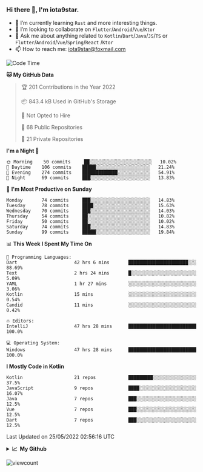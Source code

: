 ### Hi there 👋, I'm iota9star.

- 🌱 I’m currently learning `Rust` and more interesting things.
- 👯 I’m looking to collaborate on `Flutter`/`Android`/`Vue`/`Ktor`
- 💬 Ask me about anything related to `Kotlin`/`Dart`/`Java`/`JS`/`TS` or `Flutter`/`Android`/`Vue`/`Spring`/`React`
  /`Ktor`
- 📫 How to reach me: [iota9star@foxmail.com](iota9star@foxmail.com)



<!--START_SECTION:waka-->
![Code Time](http://img.shields.io/badge/Code%20Time-3%2C018%20hrs%2052%20mins-blue)

**🐱 My GitHub Data** 

> 🏆 201 Contributions in the Year 2022
 > 
> 📦 843.4 kB Used in GitHub's Storage 
 > 
> 🚫 Not Opted to Hire
 > 
> 📜 68 Public Repositories 
 > 
> 🔑 21 Private Repositories  
 > 
**I'm a Night 🦉** 

```text
🌞 Morning    50 commits     ██░░░░░░░░░░░░░░░░░░░░░░░   10.02% 
🌆 Daytime    106 commits    █████░░░░░░░░░░░░░░░░░░░░   21.24% 
🌃 Evening    274 commits    █████████████░░░░░░░░░░░░   54.91% 
🌙 Night      69 commits     ███░░░░░░░░░░░░░░░░░░░░░░   13.83%

```
📅 **I'm Most Productive on Sunday** 

```text
Monday       74 commits     ███░░░░░░░░░░░░░░░░░░░░░░   14.83% 
Tuesday      78 commits     ████░░░░░░░░░░░░░░░░░░░░░   15.63% 
Wednesday    70 commits     ███░░░░░░░░░░░░░░░░░░░░░░   14.03% 
Thursday     54 commits     ██░░░░░░░░░░░░░░░░░░░░░░░   10.82% 
Friday       50 commits     ██░░░░░░░░░░░░░░░░░░░░░░░   10.02% 
Saturday     74 commits     ███░░░░░░░░░░░░░░░░░░░░░░   14.83% 
Sunday       99 commits     █████░░░░░░░░░░░░░░░░░░░░   19.84%

```


📊 **This Week I Spent My Time On** 

```text
💬 Programming Languages: 
Dart                     42 hrs 6 mins       ██████████████████████░░░   88.69% 
Text                     2 hrs 24 mins       █░░░░░░░░░░░░░░░░░░░░░░░░   5.09% 
YAML                     1 hr 27 mins        ░░░░░░░░░░░░░░░░░░░░░░░░░   3.06% 
Kotlin                   15 mins             ░░░░░░░░░░░░░░░░░░░░░░░░░   0.54% 
Candid                   11 mins             ░░░░░░░░░░░░░░░░░░░░░░░░░   0.42%

🔥 Editors: 
IntelliJ                 47 hrs 28 mins      █████████████████████████   100.0%

💻 Operating System: 
Windows                  47 hrs 28 mins      █████████████████████████   100.0%

```

**I Mostly Code in Kotlin** 

```text
Kotlin                   21 repos            █████████░░░░░░░░░░░░░░░░   37.5% 
JavaScript               9 repos             ████░░░░░░░░░░░░░░░░░░░░░   16.07% 
Java                     7 repos             ███░░░░░░░░░░░░░░░░░░░░░░   12.5% 
Vue                      7 repos             ███░░░░░░░░░░░░░░░░░░░░░░   12.5% 
Dart                     7 repos             ███░░░░░░░░░░░░░░░░░░░░░░   12.5%

```



 Last Updated on 25/05/2022 02:56:16 UTC
<!--END_SECTION:waka-->

<details>
  <summary><b>📈&nbsp;&nbsp;My Github</b></summary>
  <br>
  <img src='https://github-profile-trophy.vercel.app/?username=iota9star'>
  <img src='https://bad-apple-github-readme.vercel.app/api?show_bg=1&username=iota9star&hide_title=true'>
  <img src='http://cr-skills-chart-widget.azurewebsites.net/api/api?username=iota9star'>
</details>


![viewcount](https://count.getloli.com/get/@iota9star?theme=rule34)
